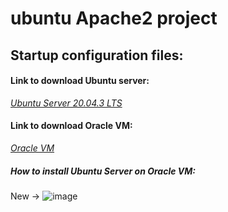 # ubuntu Apache2 project

## Startup configuration files:

#### Link to download Ubuntu server: 
*[Ubuntu Server 20.04.3 LTS](https://ubuntu.com/download/server)* 

#### Link to download Oracle VM: 
*[Oracle VM](https://www.virtualbox.org/wiki/Downloads)*

##### How to install Ubuntu Server on Oracle VM:
New -> ![image](https://github.com/BeNNeTTcik/ubuntu/assets/42866234/89834e7f-a8ca-4f52-b507-3245ee75aac7)
 
